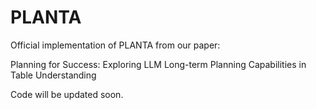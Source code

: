 # PLANTA
Official implementation of PLANTA from our paper:

Planning for Success: Exploring LLM Long-term Planning Capabilities in Table Understanding

Code will be updated soon.
